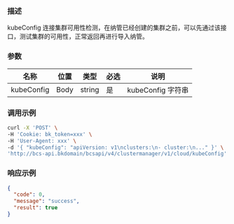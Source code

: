 ### 描述

kubeConfig 连接集群可用性检测，在纳管已经创建的集群之前，可以先通过该接口，测试集群的可用性，正常返回再进行导入纳管。

### 参数

| 名称         | 位置   | 类型     | 必选 | 说明             |
|------------|------|--------|----|----------------|
| kubeConfig | Body | string | 是  | kubeConfig 字符串 |

### 调用示例

```sh
curl -X 'POST' \
-H 'Cookie: bk_token=xxx' \
-H 'User-Agent: xxx' \
-d '{ "kubeConfig": "apiVersion: v1\nclusters:\n- cluster:\n..." }' \
'http://bcs-api.bkdomain/bcsapi/v4/clustermanager/v1/cloud/kubeConfig'
```

### 响应示例

```json
{
  "code": 0,
  "message": "success",
  "result": true
}
```